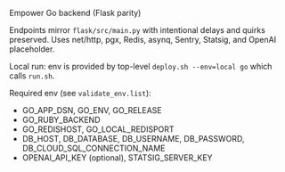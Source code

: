 Empower Go backend (Flask parity)

Endpoints mirror `flask/src/main.py` with intentional delays and quirks preserved. Uses net/http, pgx, Redis, asynq, Sentry, Statsig, and OpenAI placeholder.

Local run: env is provided by top-level `deploy.sh --env=local go` which calls `run.sh`.

Required env (see `validate_env.list`):
- GO_APP_DSN, GO_ENV, GO_RELEASE
- GO_RUBY_BACKEND
- GO_REDISHOST, GO_LOCAL_REDISPORT
- DB_HOST, DB_DATABASE, DB_USERNAME, DB_PASSWORD, DB_CLOUD_SQL_CONNECTION_NAME
- OPENAI_API_KEY (optional), STATSIG_SERVER_KEY

